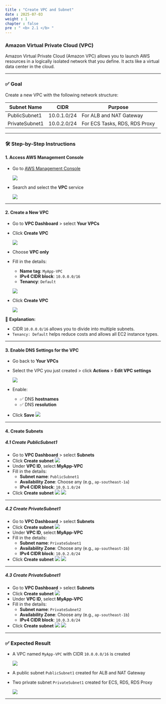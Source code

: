 ```yaml
---
title : "Create VPC and Subnet"
date : 2025-07-03
weight : 1
chapter : false
pre : " <b> 2.1 </b> "
---
```


### Amazon Virtual Private Cloud (VPC)

Amazon Virtual Private Cloud (Amazon VPC) allows you to launch AWS resources in a logically isolated network that you define. It acts like a virtual data center in the cloud.

---

### ✅ Goal

Create a new VPC with the following network structure:

| Subnet Name       | CIDR           | Purpose                          |
|-------------------|----------------|----------------------------------|
| PublicSubnet1     | 10.0.1.0/24    | For ALB and NAT Gateway          |
| PrivateSubnet1    | 10.0.2.0/24    | For ECS Tasks, RDS, RDS Proxy    |

---

### 🛠️ Step-by-Step Instructions

#### 1️. Access AWS Management Console

- Go to [AWS Management Console](https://console.aws.amazon.com/)

   ![](/images/2.1/0001.png)

- Search and select the **VPC** service

   ![](/images/2.1/0002.png)

---

#### 2️. Create a New VPC

- Go to **VPC Dashboard** > select **Your VPCs**
- Click **Create VPC**

   ![](/images/2.1/0003.png)

- Choose **VPC only**
- Fill in the details:
    - **Name tag**: `MyApp-VPC`
    - **IPv4 CIDR block**: `10.0.0.0/16`
    - **Tenancy**: `Default`

   ![](/images/2.1/0004.png) 

- Click **Create VPC**

   ![](/images/2.1/0005.png) 

📌 **Explanation:**
- CIDR `10.0.0.0/16` allows you to divide into multiple subnets.
- `Tenancy: Default` helps reduce costs and allows all EC2 instance types.

---

#### 3️. Enable DNS Settings for the VPC

- Go back to **Your VPCs**
- Select the VPC you just created > click **Actions** > **Edit VPC settings**

   ![](/images/2.1/0006.png) 

- Enable:
    - ✅ DNS **hostnames**
    - ✅ DNS **resolution**
- Click **Save**
   ![](/images/2.1/0007.png) 

---

#### 4️. Create Subnets

##### 4.1 Create PublicSubnet1
- Go to **VPC Dashboard** > select **Subnets**
- Click **Create subnet**
   ![](/images/2.1/0008.png) 
- Under **VPC ID**, select **MyApp-VPC**
- Fill in the details:
    - **Subnet name**: `PublicSubnet1`
    - **Availability Zone**: Choose any (e.g., `ap-southeast-1a`)
    - **IPv4 CIDR block**: `10.0.1.0/24`
- Click **Create subnet**
   ![](/images/2.1/0009.png) 
   ![](/images/2.1/0010.png) 

---

##### 4.2 Create PrivateSubnet1
- Go to **VPC Dashboard** > select **Subnets**
- Click **Create subnet**
   ![](/images/2.1/0008.png) 
- Under **VPC ID**, select **MyApp-VPC**
- Fill in the details:
    - **Subnet name**: `PrivateSubnet1`
    - **Availability Zone**: Choose any (e.g., `ap-southeast-1b`)
    - **IPv4 CIDR block**: `10.0.2.0/24`
- Click **Create subnet**
   ![](/images/2.1/0011.png) 
   ![](/images/2.1/0012.png) 

---

##### 4.3 Create PrivateSubnet1
- Go to **VPC Dashboard** > select **Subnets**
- Click **Create subnet**
   ![](/images/2.1/0008.png) 
- Under **VPC ID**, select **MyApp-VPC**
- Fill in the details:
    - **Subnet name**: `PrivateSubnet2`
    - **Availability Zone**: Choose any (e.g., `ap-southeast-1b`)
    - **IPv4 CIDR block**: `10.0.3.0/24`
- Click **Create subnet**
   ![](/images/2.1/0015.png) 
   ![](/images/2.1/0016.png) 

---

### ✅ Expected Result

- A VPC named `MyApp-VPC` with CIDR `10.0.0.0/16` is created

   ![](/images/2.1/0013.png) 

- A public subnet `PublicSubnet1` created for ALB and NAT Gateway
- Two private subnet `PrivateSubnet1` created for ECS, RDS, RDS Proxy
 
   ![](/images/2.1/0014.png) 

---
